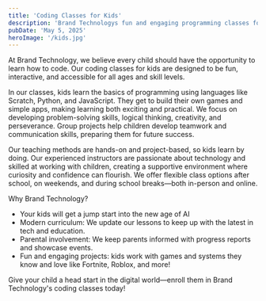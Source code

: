 ```yaml
---
title: 'Coding Classes for Kids'
description: 'Brand Technologys fun and engaging programming classes for the next generation.'
pubDate: 'May 5, 2025'
heroImage: '/kids.jpg'
---
```


At Brand Technology, we believe every child should have the opportunity to learn how to code. Our coding classes for kids are designed to be fun, interactive, and accessible for all ages and skill levels.

In our classes, kids learn the basics of programming using languages like Scratch, Python, and JavaScript. They get to build their own games and simple apps, making learning both exciting and practical. We focus on developing problem-solving skills, logical thinking, creativity, and perseverance. Group projects help children develop teamwork and communication skills, preparing them for future success.

Our teaching methods are hands-on and project-based, so kids learn by doing. Our experienced instructors are passionate about technology and skilled at working with children, creating a supportive environment where curiosity and confidence can flourish. We offer flexible class options after school, on weekends, and during school breaks—both in-person and online.

Why Brand Technology?

- Your kids will get a jump start into the new age of AI
- Modern curriculum: We update our lessons to keep up with the latest in tech and education.
- Parental involvement: We keep parents informed with progress reports and showcase events.
- Fun and engaging projects: kids work with games and systems they know and love like Fortnite, Roblox, and more!

Give your child a head start in the digital world—enroll them in Brand Technology's coding classes today!
